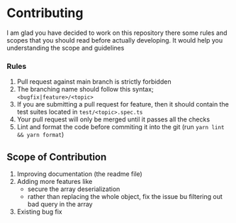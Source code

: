 # Contributing

I am glad you have decided to work on this repository there some rules and scopes that you should read before actually developing. It would help you understanding the scope and guidelines

### Rules

1. Pull request against main branch is strictly forbidden
2. The branching name should follow this syntax; `<bugfix|feature>/<topic>`
3. If you are submitting a pull request for feature, then it should contain the test suites located in `test/<topic>.spec.ts`
4. Your pull request will only be merged until it passes all the checks
5. Lint and format the code before commiting it into the git (run `yarn lint && yarn format`)

## Scope of Contribution

1. Improving documentation (the readme file)
2. Adding more features like
   - secure the array deserialization
   - rather than replacing the whole object, fix the issue bu filtering out bad query in the array
3. Existing bug fix

